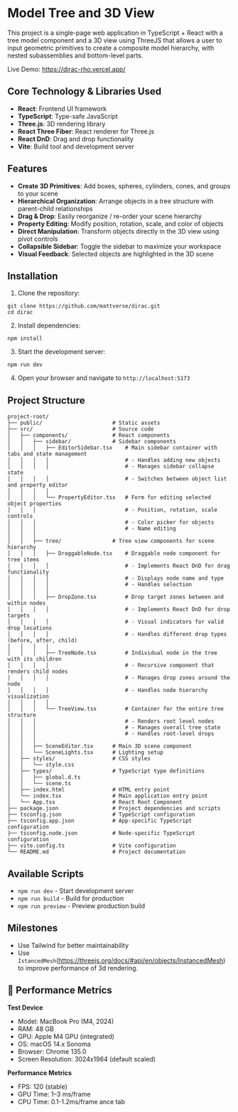 # Model Tree and 3D View

This project is a single-page web application in TypeScript + React with a tree model component and a 3D view using ThreeJS that allows a user to input geometric primitives to create a composite model hierarchy, with nested subassemblies and bottom-level parts.

Live Demo: https://dirac-rho.vercel.app/

## Core Technology & Libraries Used 
- **React**: Frontend UI framework
- **TypeScript**: Type-safe JavaScript
- **Three.js**: 3D rendering library
- **React Three Fiber**: React renderer for Three.js
- **React DnD**: Drag and drop functionality
- **Vite**: Build tool and development server


## Features
- **Create 3D Primitives**: Add boxes, spheres, cylinders, cones, and groups to your scene
- **Hierarchical Organization**: Arrange objects in a tree structure with parent-child relationships
- **Drag & Drop**: Easily reorganize / re-order your scene hierarchy
- **Property Editing**: Modify position, rotation, scale, and color of objects
- **Direct Manipulation**: Transform objects directly in the 3D view using pivot controls
- **Collapsible Sidebar**: Toggle the sidebar to maximize your workspace
- **Visual Feedback**: Selected objects are highlighted in the 3D scene

## Installation

1. Clone the repository:

```shellscript
git clone https://github.com/mattverse/dirac.git
cd dirac
```


2. Install dependencies:

```shellscript
npm install
```


3. Start the development server:

```shellscript
npm run dev
```


4. Open your browser and navigate to `http://localhost:5173`

## Project Structure

```
project-root/
├── public/                      # Static assets
├── src/                         # Source code
│   ├── components/              # React components
│   │   ├── sidebar/             # Sidebar components
│   │   │   ├── EditorSidebar.tsx    # Main sidebar container with tabs and state management
│   │   │   │                        # - Handles adding new objects
│   │   │   │                        # - Manages sidebar collapse state
│   │   │   │                        # - Switches between object list and property editor
│   │   │   │
│   │   │   └── PropertyEditor.tsx   # Form for editing selected object properties
│   │   │                            # - Position, rotation, scale controls
│   │   │                            # - Color picker for objects
│   │   │                            # - Name editing
│   │   │
│   │   ├── tree/                # Tree view components for scene hierarchy
│   │   │   ├── DraggableNode.tsx    # Draggable node component for tree items
│   │   │   │                        # - Implements React DnD for drag functionality
│   │   │   │                        # - Displays node name and type
│   │   │   │                        # - Handles selection
│   │   │   │
│   │   │   ├── DropZone.tsx         # Drop target zones between and within nodes
│   │   │   │                        # - Implements React DnD for drop targets
│   │   │   │                        # - Visual indicators for valid drop locations
│   │   │   │                        # - Handles different drop types (before, after, child)
│   │   │   │
│   │   │   ├── TreeNode.tsx         # Individual node in the tree with its children
│   │   │   │                        # - Recursive component that renders child nodes
│   │   │   │                        # - Manages drop zones around the node
│   │   │   │                        # - Handles node hierarchy visualization
│   │   │   │
│   │   │   └── TreeView.tsx         # Container for the entire tree structure
│   │   │                            # - Renders root level nodes
│   │   │                            # - Manages overall tree state
│   │   │                            # - Handles root-level drops
│   │   │
│   │   ├── SceneEditor.tsx      # Main 3D scene component
│   │   └── SceneLights.tsx      # Lighting setup
│   ├── styles/                  # CSS styles
│   │   └── style.css
│   ├── types/                   # TypeScript type definitions
│   │   ├── global.d.ts
│   │   └── scene.ts
│   ├── index.html               # HTML entry point
│   └── index.tsx                # Main application entry point
│   └── App.tsx                  # React Root Component
├── package.json                 # Project dependencies and scripts
├── tsconfig.json                # TypeScript configuration
├── tsconfig.app.json            # App-specific TypeScript configuration
├── tsconfig.node.json           # Node-specific TypeScript configuration
├── vite.config.ts               # Vite configuration
└── README.md                    # Project documentation
```

## Available Scripts

- `npm run dev` - Start development server
- `npm run build` - Build for production
- `npm run preview` - Preview production build

## Milestones

- Use Tailwind for better maintainability
- Use `IstancedMesh`(https://threejs.org/docs/#api/en/objects/InstancedMesh) to improve performance of 3d rendering. 

## 🚀 Performance Metrics

**Test Device**
- Model: MacBook Pro (M4, 2024)
- RAM: 48 GB
- GPU: Apple M4 GPU (integrated)
- OS: macOS 14.x Sonoma
- Browser: Chrome 135.0 
- Screen Resolution: 3024x1964 (default scaled)

**Performance Metrics**
- FPS: 120 (stable)
- GPU Time: 1–3 ms/frame
- CPU Time: 0.1-1.2ms/frame
ance tab
